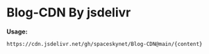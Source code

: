 # Blog-CDN By jsdelivr

**Usage:**

```html
https://cdn.jsdelivr.net/gh/spaceskynet/Blog-CDN@main/{content}
```

